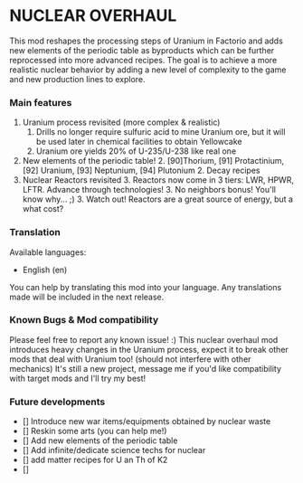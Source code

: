 # NUCLEAR OVERHAUL
This mod reshapes the processing steps of Uranium in Factorio and adds new elements of the periodic table as byproducts which can be further reprocessed into more advanced recipes. The goal is to achieve a more realistic nuclear behavior by adding a new level of complexity to the game and new production lines to explore.

### Main features
1. Uranium process revisited (more complex & realistic)
   1. Drills no longer require sulfuric acid to mine Uranium ore, but it will be used later in chemical facilities to obtain Yellowcake
   1. Uranium ore yields 20% of U-235/U-238 like real one
2. New elements of the periodic table!
   2. [90]Thorium, [91] Protactinium, [92] Uranium, [93] Neptunium, [94] Plutonium
   2. Decay recipes
3. Nuclear Reactors revisited
   3. Reactors now come in 3 tiers: LWR, HPWR, LFTR. Advance through technologies!
   3. No neighbors bonus! You'll know why... ;)
   3. Watch out! Reactors are a great source of energy, but a what cost?

### Translation
Available languages:
- English (en)

You can help by translating this mod into your language. Any translations made will be included in the next release.

### Known Bugs & Mod compatibility
Please feel free to report any known issue! :) 
This nuclear overhaul mod introduces heavy changes in the Uranium process, expect it to break other mods that deal with Uranium too! (should not interfere with other mechanics) It's still a new project, message me if you'd like compatibility with target mods and I'll try my best!

### Future developments
- [] Introduce new war items/equipments obtained by nuclear waste
- [] Reskin some arts (you can help me!)
- [] Add new elements of the periodic table
- [] Add infinite/dedicate science techs for nuclear
- [] add matter recipes for U an Th of K2
- [] 